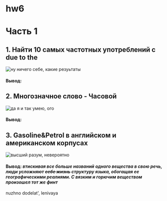 # hw6

# Часть 1
## 1. Найти 10 самых частотных употреблений с due to the

![](https://pp.userapi.com/c846123/v846123504/15fa3/a15NFdO1DVQ.jpg "ну ничего себе, какие резуьтаты")
#### Вывод: 

## 2. Многозначное слово - Часовой

![](https://pp.userapi.com/c846123/v846123504/15f99/MZIb44eUe0o.jpg "да я и так умею, ого")
#### Вывод:

## 3. Gasoline&Petrol в английском и американском корпусах

![](https://pp.userapi.com/c846123/v846123504/15fbb/Rh_dgoRP7i0.jpg "высший разум, невероятно")

#### Вывод: *втискивая все больше названий одного вещества в свою речь, люди усложняют ~~себе жизнь~~ структуру языка, обогащая ее географическими реалиями. С вязким и горючим веществом произошел тот же финт*
nuzhno dodelat', lenivaya
